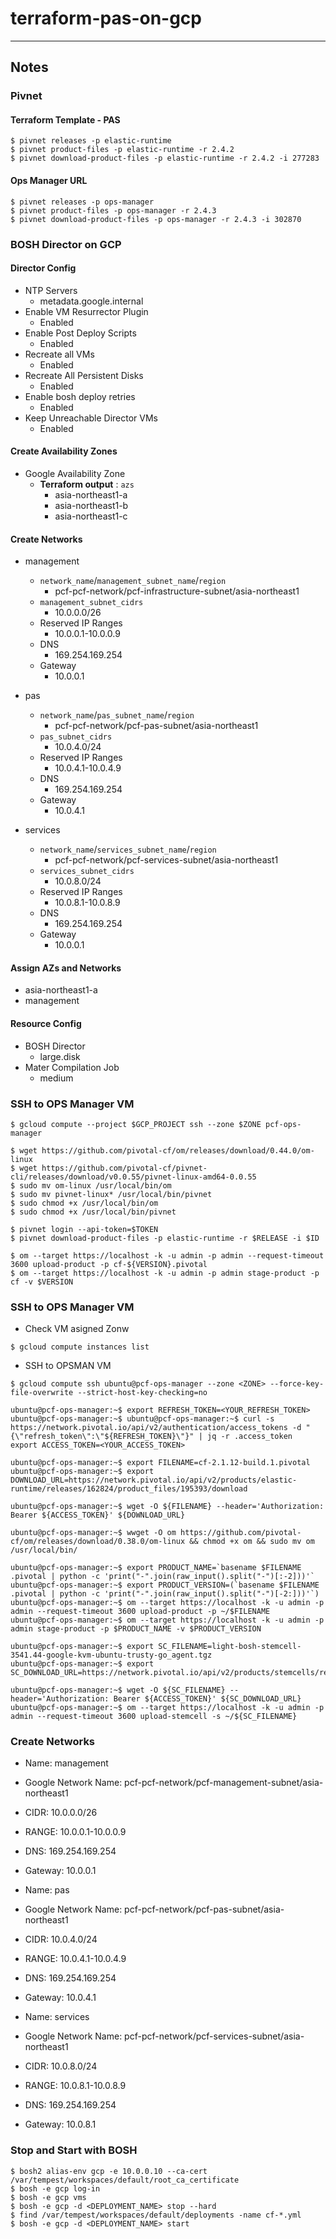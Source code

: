 # terraform-pas-on-gcp

---

## Notes
### Pivnet
#### Terraform Template - PAS
```
$ pivnet releases -p elastic-runtime
$ pivnet product-files -p elastic-runtime -r 2.4.2
$ pivnet download-product-files -p elastic-runtime -r 2.4.2 -i 277283
```

#### Ops Manager URL
```
$ pivnet releases -p ops-manager
$ pivnet product-files -p ops-manager -r 2.4.3
$ pivnet download-product-files -p ops-manager -r 2.4.3 -i 302870
```

### BOSH Director on GCP
#### Director Config
- NTP Servers
  - metadata.google.internal
- Enable VM Resurrector Plugin
  - Enabled
- Enable Post Deploy Scripts
  - Enabled
- Recreate all VMs
  - Enabled
- Recreate All Persistent Disks
  - Enabled
- Enable bosh deploy retries
  - Enabled
- Keep Unreachable Director VMs
  - Enabled

#### Create Availability Zones
- Google Availability Zone
  - **Terraform output** : `azs`
    - asia-northeast1-a
    - asia-northeast1-b
    - asia-northeast1-c

#### Create Networks
- management
  - `network_name`/`management_subnet_name`/`region`
    - pcf-pcf-network/pcf-infrastructure-subnet/asia-northeast1
  - `management_subnet_cidrs`
    - 10.0.0.0/26
  - Reserved IP Ranges
    - 10.0.0.1-10.0.0.9
  - DNS
    - 169.254.169.254
  - Gateway
    - 10.0.0.1

- pas
  - `network_name`/`pas_subnet_name`/`region`
    - pcf-pcf-network/pcf-pas-subnet/asia-northeast1
  - `pas_subnet_cidrs`
    - 10.0.4.0/24
  - Reserved IP Ranges
    - 10.0.4.1-10.0.4.9
  - DNS
    - 169.254.169.254
  - Gateway
    - 10.0.4.1

- services
  - `network_name`/`services_subnet_name`/`region`
    - pcf-pcf-network/pcf-services-subnet/asia-northeast1
  - `services_subnet_cidrs`
    - 10.0.8.0/24
  - Reserved IP Ranges
    - 10.0.8.1-10.0.8.9
  - DNS
    - 169.254.169.254
  - Gateway
    - 10.0.0.1

#### Assign AZs and Networks
- asia-northeast1-a
- management

#### Resource Config
- BOSH Director
  - large.disk
- Mater Compilation Job
  - medium

### SSH to OPS Manager VM
```
$ gcloud compute --project $GCP_PROJECT ssh --zone $ZONE pcf-ops-manager
```

```
$ wget https://github.com/pivotal-cf/om/releases/download/0.44.0/om-linux
$ wget https://github.com/pivotal-cf/pivnet-cli/releases/download/v0.0.55/pivnet-linux-amd64-0.0.55
$ sudo mv om-linux /usr/local/bin/om
$ sudo mv pivnet-linux* /usr/local/bin/pivnet
$ sudo chmod +x /usr/local/bin/om
$ sudo chmod +x /usr/local/bin/pivnet
```

```
$ pivnet login --api-token=$TOKEN
$ pivnet download-product-files -p elastic-runtime -r $RELEASE -i $ID
```

```
$ om --target https://localhost -k -u admin -p admin --request-timeout 3600 upload-product -p cf-${VERSION}.pivotal
$ om --target https://localhost -k -u admin -p admin stage-product -p cf -v $VERSION
```

### SSH to OPS Manager VM

- Check VM asigned Zonw
```
$ gcloud compute instances list
```

- SSH to OPSMAN VM
```
$ gcloud compute ssh ubuntu@pcf-ops-manager --zone <ZONE> --force-key-file-overwrite --strict-host-key-checking=no
```

```
ubuntu@pcf-ops-manager:~$ export REFRESH_TOKEN=<YOUR_REFRESH_TOKEN>
ubuntu@pcf-ops-manager:~$ ubuntu@pcf-ops-manager:~$ curl -s https://network.pivotal.io/api/v2/authentication/access_tokens -d "{\"refresh_token\":\"${REFRESH_TOKEN}\"}" | jq -r .access_token
export ACCESS_TOKEN=<YOUR_ACCESS_TOKEN>
```

```
ubuntu@pcf-ops-manager:~$ export FILENAME=cf-2.1.12-build.1.pivotal
ubuntu@pcf-ops-manager:~$ export DOWNLOAD_URL=https://network.pivotal.io/api/v2/products/elastic-runtime/releases/162824/product_files/195393/download
```

```
ubuntu@pcf-ops-manager:~$ wget -O ${FILENAME} --header='Authorization: Bearer ${ACCESS_TOKEN}' ${DOWNLOAD_URL}
```

```
ubuntu@pcf-ops-manager:~$ wwget -O om https://github.com/pivotal-cf/om/releases/download/0.38.0/om-linux && chmod +x om && sudo mv om /usr/local/bin/
```

```
ubuntu@pcf-ops-manager:~$ export PRODUCT_NAME=`basename $FILENAME .pivotal | python -c 'print("-".join(raw_input().split("-")[:-2]))'`
ubuntu@pcf-ops-manager:~$ export PRODUCT_VERSION=(`basename $FILENAME .pivotal | python -c 'print("-".join(raw_input().split("-")[-2:]))'`)
ubuntu@pcf-ops-manager:~$ om --target https://localhost -k -u admin -p admin --request-timeout 3600 upload-product -p ~/$FILENAME
ubuntu@pcf-ops-manager:~$ om --target https://localhost -k -u admin -p admin stage-product -p $PRODUCT_NAME -v $PRODUCT_VERSION
```

```
ubuntu@pcf-ops-manager:~$ export SC_FILENAME=light-bosh-stemcell-3541.44-google-kvm-ubuntu-trusty-go_agent.tgz
ubuntu@pcf-ops-manager:~$ export SC_DOWNLOAD_URL=https://network.pivotal.io/api/v2/products/stemcells/releases/162201/product_files/194935/download

```

```
ubuntu@pcf-ops-manager:~$ wget -O ${SC_FILENAME} --header='Authorization: Bearer ${ACCESS_TOKEN}' ${SC_DOWNLOAD_URL}
ubuntu@pcf-ops-manager:~$ om --target https://localhost -k -u admin -p admin --request-timeout 3600 upload-stemcell -s ~/${SC_FILENAME}
```

### Create Networks
- Name: management
- Google Network Name: pcf-pcf-network/pcf-management-subnet/asia-northeast1
- CIDR: 10.0.0.0/26
- RANGE: 10.0.0.1-10.0.0.9
- DNS: 169.254.169.254
- Gateway: 10.0.0.1

- Name: pas
- Google Network Name: pcf-pcf-network/pcf-pas-subnet/asia-northeast1
- CIDR: 10.0.4.0/24
- RANGE: 10.0.4.1-10.0.4.9
- DNS: 169.254.169.254
- Gateway: 10.0.4.1

- Name: services
- Google Network Name: pcf-pcf-network/pcf-services-subnet/asia-northeast1
- CIDR: 10.0.8.0/24
- RANGE: 10.0.8.1-10.0.8.9
- DNS: 169.254.169.254
- Gateway: 10.0.8.1

### Stop and Start with BOSH
```
$ bosh2 alias-env gcp -e 10.0.0.10 --ca-cert /var/tempest/workspaces/default/root_ca_certificate
$ bosh -e gcp log-in
$ bosh -e gcp vms
$ bosh -e gcp -d <DEPLOYMENT_NAME> stop --hard
$ find /var/tempest/workspaces/default/deployments -name cf-*.yml
$ bosh -e gcp -d <DEPLOYMENT_NAME> start
```
